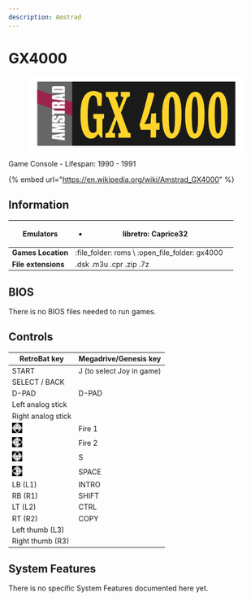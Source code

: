 ```yaml
---
description: Amstrad
---
```


# GX4000

<figure><img src="https://raw.githubusercontent.com/fabricecaruso/es-theme-carbon/5149a33eed46b2af638b06119397d4023b75131f/art/logos/gx4000.svg" alt=""><figcaption></figcaption></figure>

Game Console - Lifespan: 1990 - 1991

{% embed url="https://en.wikipedia.org/wiki/Amstrad_GX4000" %}

## Information

| **Emulators**       | <ul><li>libretro: Caprice32</li></ul>             |   |
| ------------------- | ------------------------------------------------- | - |
| **Games Location**  | :file\_folder: roms \ :open\_file\_folder: gx4000 |   |
| **File extensions** | .dsk .m3u .cpr .zip .7z                           |   |

## BIOS

There is no BIOS files needed to run games.

## Controls

| RetroBat key                                                                    | Megadrive/Genesis key     |
| ------------------------------------------------------------------------------- | ------------------------- |
| START                                                                           | J (to select Joy in game) |
| SELECT / BACK                                                                   |                           |
| D-PAD                                                                           | D-PAD                     |
| Left analog stick                                                               |                           |
| Right analog stick                                                              |                           |
| ![A](<../../.gitbook/assets/image (1) (2).png>)                                 | Fire 1                    |
| ![B](<../../.gitbook/assets/image (4).png>)                                     | Fire 2                    |
| <img src="../../.gitbook/assets/image (3) (1).png" alt="" data-size="original"> | S                         |
| <img src="../../.gitbook/assets/image (2) (1).png" alt="" data-size="line">     | SPACE                     |
| LB (L1)                                                                         | INTRO                     |
| RB (R1)                                                                         | SHIFT                     |
| LT (L2)                                                                         | CTRL                      |
| RT (R2)                                                                         | COPY                      |
| Left thumb (L3)                                                                 |                           |
| Right thumb (R3)                                                                |                           |

## System Features

There is no specific System Features documented here yet.
